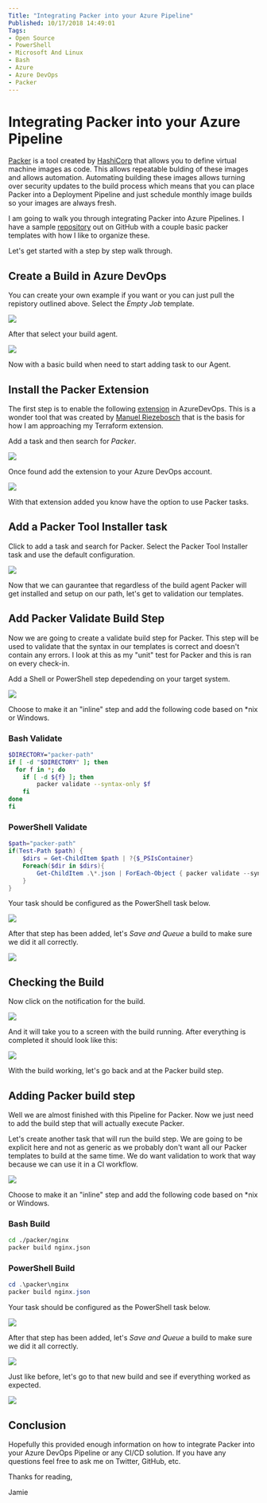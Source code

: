 ```yaml
---
Title: "Integrating Packer into your Azure Pipeline"
Published: 10/17/2018 14:49:01
Tags: 
- Open Source
- PowerShell
- Microsoft And Linux
- Bash 
- Azure
- Azure DevOps
- Packer
---
```

# Integrating Packer into your Azure Pipeline

[Packer](https://www.packer.io/) is a tool created by [HashiCorp](https://www.hashicorp.com/) that allows you to define virtual machine images as code. This allows repeatable bulding of these images and allows automation. Automating building these images allows turning over security updates to the build process which means that you can place Packer into a Deployment Pipeline and just schedule monthly image builds so your images are always fresh.

I am going to walk you through integrating Packer into Azure Pipelines. I have a sample [repository](https://github.com/phillipsj/packer-azuredevops-example) out on GitHub with a couple basic packer templates with how I like to organize these.

Let's get started with a step by step walk through.

## Create a Build in Azure DevOps

You can create your own example if you want or you can just pull the repistory outlined above. Select the *Empty Job* template.

![](/images/packer-azuredevops/SelectTemplate.png)

After that select your build agent.

![](/images/packer-azuredevops/SelectingBuildAgent.png)

Now with a basic build when need to start adding task to our Agent.

## Install the Packer Extension

The first step is to enable the following [extension](https://marketplace.visualstudio.com/items?itemName=riezebosch.Packer) in AzureDevOps. This is a wonder tool that was created by [Manuel Riezebosch](https://github.com/riezebosch) that is the basis for how I am approaching my Terraform extension.

Add a task and then search for *Packer*.

![](/images/packer-azuredevops/PackerToolInstallerTask.png)

Once found add the extension to your Azure DevOps account.

![](/images/packer-azuredevops/PackerToolInstallerTaskAdded.png)

With that extension added you know have the option to use Packer tasks.

## Add a Packer Tool Installer task

Click to add a task and search for Packer. Select the Packer Tool Installer task and use the default configuration.

![](/images/packer-azuredevops/AddingPackerTool.png)

Now that we can gaurantee that regardless of the build agent Packer will get installed and setup on our path, let's get to validation our templates.

## Add Packer Validate Build Step

Now we are going to create a validate build step for Packer. This step will be used to validate that the syntax in our templates is correct and doesn't contain any errors. I look at this as my "unit" test for Packer and this is ran on every check-in.

Add a Shell or PowerShell step depedending on your target system.

![](/images/packer-azuredevops/AddingPowerShellTask.png)

Choose to make it an "inline" step and add the following code based on *nix or Windows.

### Bash Validate

```Bash
$DIRECTORY="packer-path"
if [ -d "$DIRECTORY" ]; then
  for f in *; do
    if [ -d ${f} ]; then
        packer validate --syntax-only $f
    fi
done
fi
```

### PowerShell Validate

```PowerShell
$path="packer-path"
if(Test-Path $path) {
    $dirs = Get-ChildItem $path | ?{$_PSIsContainer}
    Foreach($dir in $dirs){
        Get-ChildItem .\*.json | ForEach-Object { packer validate --syntax-only $_.FullName }
    }
}
```

Your task should be configured as the PowerShell task below.

![](/images/packer-azuredevops/PowerShellTaskConfiguration.png)

After that step has been added, let's *Save and Queue* a build to make sure we did it all correctly.

![](/images/packer-azuredevops/SaveAndQueue.png)

## Checking the Build

Now click on the notification for the build.

![](/images/packer-azuredevops/BuildQueued.png)

And it will take you to a screen with the build running. After everything is completed it should look like this:

![](/images/packer-azuredevops/SuccessfulValidationBuild.png)

With the build working, let's go back and at the Packer build step.

## Adding Packer build step

Well we are almost finished with this Pipeline for Packer. Now we just need to add the build step that will actually execute Packer.

Let's create another task that will run the build step. We are going to be explicit here and not as generic as we probably don't want all our Packer templates to build at the same time. We do want validation to work that way because we can use it in a CI workflow.

![](/images/packer-azuredevops/AddingPowerShellTask.png)

Choose to make it an "inline" step and add the following code based on *nix or Windows.

### Bash Build

```Bash
cd ./packer/nginx
packer build nginx.json
```

### PowerShell Build

```PowerShell
cd .\packer\nginx
packer build nginx.json
```

Your task should be configured as the PowerShell task below.

![](/images/packer-azuredevops/PowerShellBuildTaskConfigured.png)

After that step has been added, let's *Save and Queue* a build to make sure we did it all correctly.

![](/images/packer-azuredevops/SaveAndQueue.png)

Just like before, let's go to that new build and see if everything worked as expected.

![](/images/packer-azuredevops/CompletedBuild.png)

## Conclusion

Hopefully this provided enough information on how to integrate Packer into your Azure DevOps Pipeline or any CI/CD solution. If you have any questions feel free to ask me on Twitter, GitHub, etc.

Thanks for reading,

Jamie